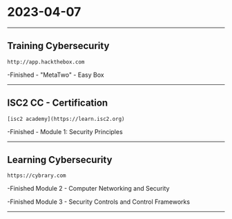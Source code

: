 # 2023-04-07

---

## Training Cybersecurity

 `http://app.hackthebox.com`

-Finished - "MetaTwo" - Easy Box

---

## ISC2 CC - Certification

`[isc2 academy](https://learn.isc2.org)`

-Finished - Module 1: Security Principles

---

## Learning Cybersecurity

`https://cybrary.com`

-Finished Module 2 - Computer Networking and Security
  
-Finished Module 3 - Security Controls and Control Frameworks

---
